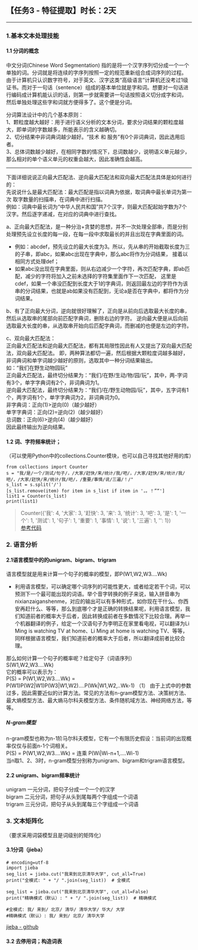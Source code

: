 ## 【任务3 - 特征提取】时长：2天  
***  
### 1.基本文本处理技能        
#### 1.1 分词的概念   
中文分词(Chinese Word Segmentation) 指的是将一个汉字序列切分成一个一个单独的词。分词就是将连续的字序列按照一定的规范重新组合成词序列的过程。    
由于计算机只认识数字符号，对于英文、汉字这类“高级语言”计算机还没考过1级证书。而对于一句话（sentence）组成的基本单位就是字和词。想要对一句话进行编码成计算机能认识的话，则第一步就需要讲一句话按照语义切分成字和词，
然后单独处理这些字和词就方便得多了。这个便是分词。

分词算法设计中的几个基本原则：  
1、颗粒度越大越好：用于进行语义分析的文本分词，要求分词结果的颗粒度越大，即单词的字数越多，所能表示的含义越确切。    
2、切分结果中非词典词越少越好。“技术 和 服务”有0个非词典词，因此选用后者。   
3、总体词数越少越好，在相同字数的情况下，总词数越少，说明语义单元越少，那么相对的单个语义单元的权重会越大，因此准确性会越高。    
***
下面详细说说正向最大匹配法、逆向最大匹配法和双向最大匹配法具体是如何进行的：    
先说说什么是最大匹配法：最大匹配是指以词典为依据，取词典中最长单词为第一次 取字数量的扫描串，在词典中进行扫描。    
例如：词典中最长词为“中华人民共和国”共7个汉字，则最大匹配起始字数为7个汉字。然后逐字递减，在对应的词典中进行查找。    

a、正向最大匹配法，是一种分治+贪婪的思想，并不一次处理全部串，而是分别处理预先设立长度的每一段，在每一段中求取最长的并且出现在字典里面的词。  
* 例如：abcdef，预先设立的最大长度为3。所以，先从串的开始截取长度为三的子串，即abc，如果abc出现在字典中，那么abc将作为分词结果，
接着以相同方式处理def；   
* 如果abc没出现在字典里面，则从右边减少一个字符，再次匹配字典，即ab匹配，减少的字符将加入之前未选择的字符集里面作下一次匹配，
这里是cdef，如果一个串没匹配到长度大于1的字典词，则返回最左边的字符作为该串的分词结果，也就是ab如果没有匹配到，无论a是否在字典中，都将作为分词结果。

b、有了正向最大分词，逆向就很好理解了，正向是从前向后选取最大长度的串，然后从选取串的尾部向前匹配字典词，删除右边的字符。
逆向最大便是从后向前选取最大长度的串，从选取串开始向后匹配字典词，而删减的也便是左边的字符。    

c、双向最大匹配法：   
正向最大匹配法和逆向最大匹配法，都有其局限性因此有人又提出了双向最大匹配法，双向最大匹配法。
即，两种算法都切一遍，然后根据大颗粒度词越多越好，非词典词和单字词越少越好的原则，选取其中一种分词结果输出。  
如：“我们在野生动物园玩”  
正向最大匹配法，最终切分结果为：“我们/在野/生动/物/园/玩”，其中，两-字词有3个，单字字典词有2个，非词典词为1。   
逆向最大匹配法，最终切分结果为：“我们/在/野生动物园/玩”，其中，五字词有1个，两字词有1个，单字字典词为2，非词典词为0。   
非字典词：正向(1)>逆向(0)（越少越好）    
单字字典词：正向(2)=逆向(2)（越少越好）   
总词数：正向(6)>逆向(4)（越少越好）   
因此最终输出为逆向结果。  

#### 1.2 词、字符频率统计；   
（可以使用Python中的collections.Counter模块，也可以自己寻找其他好用的库）
```
from collections import Counter
s = "我/是/一个/测试/句子/，/大家/赶快/来/统计/我/吧/，/大家/赶快/来/统计/我/吧/，/大家/赶快/来/统计/我/吧/，/重要/事情/说/三遍/！/"
s_list = s.split('/') 
[s_list.remove(item) for item in s_list if item in '，。！”“']
list1 = Counter(s_list)
print(list1)
```   
>Counter({'我': 4, '大家': 3, '赶快': 3, '来': 3, '统计': 3, '吧': 3, '是': 1, '一个': 1, '测试': 1, '句子': 1, '重要': 1, '事情': 1, '说': 1, '三遍': 1, '': 1})    
[参考代码](https://www.cnblogs.com/hycstar/p/9345751.html)  

### 2. 语言分析   
#### 2.1语言模型中的的unigram、bigram、trigram   
语言模型就是用来计算一个句子的概率的模型，即P(W1,W2,W3....Wk)   
* 利用语言模型，可以确定哪个词序列的可能性更大，或者给定若干个词，可以预测下一个最可能出现的词语。举个音字转换的例子来说，输入拼音串为nixianzaiganshenme，对应的输出可以有多种形式，如你现在干什么、你西安再赶什么、等等，那么到底哪个才是正确的转换结果呢，利用语言模型，我们知道前者的概率大于后者，因此转换成前者在多数情况下比较合理。再举一个机器翻译的例子，给定一个汉语句子为李明正在家里看电视，可以翻译为Li Ming is watching TV at home、Li Ming at home is watching TV、等等，同样根据语言模型，我们知道前者的概率大于后者，所以翻译成前者比较合理。   

那么如何计算一个句子的概率呢？给定句子（词语序列）  
S(W1,W2,W3....Wk)   
它的概率可以表示为：    
P(S) = P(W1,W2,W3....Wk) =  P(W1)P(W2|W1)P(W3|W1,W2)....P(Wk|W1,W2,..Wk-1)  （1）
由于上式中的参数过多，因此需要近似的计算方法。常见的方法有n-gram模型方法、决策树方法、最大熵模型方法、最大熵马尔科夫模型方法、条件随机域方法、神经网络方法，等等。   
##### N-gram模型    
n-gram模型也称为n-1阶马尔科夫模型，它有一个有限历史假设：当前词的出现概率仅仅与前面n-1个词相关。   
P(S) = P(W1,W2,W3....Wk) =  连乘  P(Wi|Wi-n+1,....Wi-1)   
当n取1、2、3时，n-gram模型分别称为unigram、bigram和trigram语言模型。   

#### 2.2 unigram、bigram频率统计  
unigram 一元分词，把句子分成一个一个的汉字   
bigram 二元分词，把句子从头到尾每两个字组成一个词语   
trigram 三元分词，把句子从头到尾每三个字组成一个词语   

### 3. 文本矩阵化  
（要求采用词袋模型且是词级别的矩阵化）
#### 3.1分词（jieba）  
```
# encoding=utf-8
import jieba
seg_list = jieba.cut("我来到北京清华大学", cut_all=True)
print("全模式: " + "/ ".join(seg_list))  # 全模式

seg_list = jieba.cut("我来到北京清华大学", cut_all=False)
print("精确模式（默认）: " + "/ ".join(seg_list))  # 精确模式

#全模式: 我/ 来到/ 北京/ 清华/ 清华大学/ 华大/ 大学
#精确模式（默认）: 我/ 来到/ 北京/ 清华大学
```   
[jieba - github](https://github.com/fxsjy/jieba)
#### 3.2 去停用词；构造词表   


